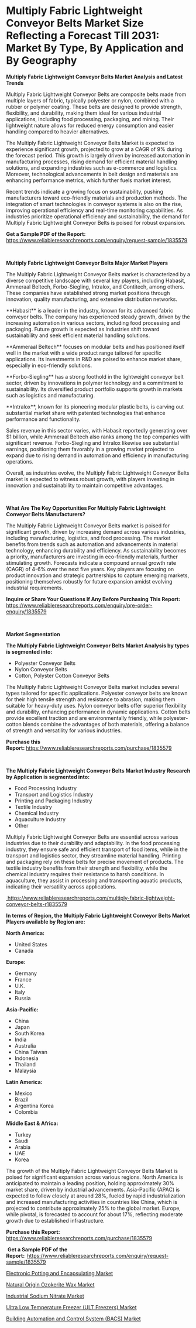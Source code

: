 <p><h1>Multiply Fabric Lightweight Conveyor Belts Market Size Reflecting a Forecast Till 2031: Market By Type, By Application and By Geography</h1></p><p><strong>Multiply Fabric Lightweight Conveyor Belts Market Analysis and Latest Trends</strong></p>
<p><p>Multiply Fabric Lightweight Conveyor Belts are composite belts made from multiple layers of fabric, typically polyester or nylon, combined with a rubber or polymer coating. These belts are designed to provide strength, flexibility, and durability, making them ideal for various industrial applications, including food processing, packaging, and mining. Their lightweight nature allows for reduced energy consumption and easier handling compared to heavier alternatives.</p><p>The Multiply Fabric Lightweight Conveyor Belts Market is expected to experience significant growth, projected to grow at a CAGR of 9% during the forecast period. This growth is largely driven by increased automation in manufacturing processes, rising demand for efficient material handling solutions, and expanding industries such as e-commerce and logistics. Moreover, technological advancements in belt design and materials are enhancing performance metrics, which further fuels market interest.</p><p>Recent trends indicate a growing focus on sustainability, pushing manufacturers toward eco-friendly materials and production methods. The integration of smart technologies in conveyor systems is also on the rise, improving operational efficiency and real-time monitoring capabilities. As industries prioritize operational efficiency and sustainability, the demand for Multiply Fabric Lightweight Conveyor Belts is poised for robust expansion.</p></p>
<p><strong>Get a Sample PDF of the Report:&nbsp;</strong> <a href="https://www.reliableresearchreports.com/enquiry/request-sample/1835579?utm_campaign=28&utm_medium=2&utm_source=Github&utm_content=ia&utm_term=31122024&utm_id=multiply-fabric-lightweight-conveyor-belts">https://www.reliableresearchreports.com/enquiry/request-sample/1835579</a></p>
<p>&nbsp;</p>
<p><strong>Multiply Fabric Lightweight Conveyor Belts Major Market Players</strong></p>
<p><p>The Multiply Fabric Lightweight Conveyor Belts market is characterized by a diverse competitive landscape with several key players, including Habasit, Ammeraal Beltech, Forbo-Siegling, Intralox, and Contitech, among others. These companies have established strong market positions through innovation, quality manufacturing, and extensive distribution networks.</p><p>**Habasit** is a leader in the industry, known for its advanced fabric conveyor belts. The company has experienced steady growth, driven by the increasing automation in various sectors, including food processing and packaging. Future growth is expected as industries shift toward sustainability and seek efficient material handling solutions. </p><p>**Ammeraal Beltech** focuses on modular belts and has positioned itself well in the market with a wide product range tailored for specific applications. Its investments in R&D are poised to enhance market share, especially in eco-friendly solutions.</p><p>**Forbo-Siegling** has a strong foothold in the lightweight conveyor belt sector, driven by innovations in polymer technology and a commitment to sustainability. Its diversified product portfolio supports growth in markets such as logistics and manufacturing.</p><p>**Intralox**, known for its pioneering modular plastic belts, is carving out substantial market share with patented technologies that enhance performance and functionality.</p><p>Sales revenue in this sector varies, with Habasit reportedly generating over $1 billion, while Ammeraal Beltech also ranks among the top companies with significant revenue. Forbo-Siegling and Intralox likewise see substantial earnings, positioning them favorably in a growing market projected to expand due to rising demand in automation and efficiency in manufacturing operations.</p><p>Overall, as industries evolve, the Multiply Fabric Lightweight Conveyor Belts market is expected to witness robust growth, with players investing in innovation and sustainability to maintain competitive advantages.</p></p>
<p>&nbsp;</p>
<p><strong>What Are The Key Opportunities For Multiply Fabric Lightweight Conveyor Belts Manufacturers?</strong></p>
<p><p>The Multiply Fabric Lightweight Conveyor Belts market is poised for significant growth, driven by increasing demand across various industries, including manufacturing, logistics, and food processing. The market benefits from trends such as automation and advancements in material technology, enhancing durability and efficiency. As sustainability becomes a priority, manufacturers are investing in eco-friendly materials, further stimulating growth. Forecasts indicate a compound annual growth rate (CAGR) of 4-6% over the next five years. Key players are focusing on product innovation and strategic partnerships to capture emerging markets, positioning themselves robustly for future expansion amidst evolving industrial requirements.</p></p>
<p><strong>Inquire or Share Your Questions If Any Before Purchasing This Report:</strong> <a href="https://www.reliableresearchreports.com/enquiry/pre-order-enquiry/1835579?utm_campaign=28&utm_medium=2&utm_source=Github&utm_content=ia&utm_term=31122024&utm_id=multiply-fabric-lightweight-conveyor-belts">https://www.reliableresearchreports.com/enquiry/pre-order-enquiry/1835579</a></p>
<p>&nbsp;</p>
<p><strong>Market Segmentation</strong></p>
<p><strong>The Multiply Fabric Lightweight Conveyor Belts Market Analysis by types is segmented into:</strong></p>
<p><ul><li>Polyester Conveyor Belts</li><li>Nylon Conveyor Belts</li><li>Cotton, Polyster Cotton Conveyor Belts</li></ul></p>
<p><p>The Multiply Fabric Lightweight Conveyor Belts market includes several types tailored for specific applications. Polyester conveyor belts are known for their high tensile strength and resistance to abrasion, making them suitable for heavy-duty uses. Nylon conveyor belts offer superior flexibility and durability, enhancing performance in dynamic applications. Cotton belts provide excellent traction and are environmentally friendly, while polyester-cotton blends combine the advantages of both materials, offering a balance of strength and versatility for various industries.</p></p>
<p><strong>Purchase this Report:&nbsp;</strong><a href="https://www.reliableresearchreports.com/purchase/1835579?utm_campaign=28&utm_medium=2&utm_source=Github&utm_content=ia&utm_term=31122024&utm_id=multiply-fabric-lightweight-conveyor-belts">https://www.reliableresearchreports.com/purchase/1835579</a></p>
<p>&nbsp;</p>
<p><strong>The Multiply Fabric Lightweight Conveyor Belts Market Industry Research by Application is segmented into:</strong></p>
<p><ul><li>Food Processing Industry</li><li>Transport and Logistics Industry</li><li>Printing and Packaging Industry</li><li>Textile Industry</li><li>Chemical Industry</li><li>Aquaculture Industry</li><li>Other</li></ul></p>
<p><p>Multiply Fabric Lightweight Conveyor Belts are essential across various industries due to their durability and adaptability. In the food processing industry, they ensure safe and efficient transport of food items, while in the transport and logistics sector, they streamline material handling. Printing and packaging rely on these belts for precise movement of products. The textile industry benefits from their strength and flexibility, while the chemical industry requires their resistance to harsh conditions. In aquaculture, they assist in processing and transporting aquatic products, indicating their versatility across applications.</p></p>
<p><a href="https://www.reliableresearchreports.com/multiply-fabric-lightweight-conveyor-belts-r1835579?utm_campaign=28&utm_medium=2&utm_source=Github&utm_content=ia&utm_term=31122024&utm_id=multiply-fabric-lightweight-conveyor-belts">&nbsp;https://www.reliableresearchreports.com/multiply-fabric-lightweight-conveyor-belts-r1835579</a></p>
<p><strong>In terms of Region, the Multiply Fabric Lightweight Conveyor Belts Market Players available by Region are:</strong></p>
<p>
    <p> <strong> North America: </strong>
        <ul>
            <li>United States</li>
            <li>Canada</li>
        </ul>
        </p> 
    <p> <strong> Europe: </strong>
        <ul>
            <li>Germany</li>
            <li>France</li>
            <li>U.K.</li>
            <li>Italy</li>
            <li>Russia</li>
        </ul>
        </p> 
    <p> <strong> Asia-Pacific: </strong>
        <ul>
            <li>China</li>
            <li>Japan</li>
            <li>South Korea</li>
            <li>India</li>
            <li>Australia</li>
            <li>China Taiwan</li>
            <li>Indonesia</li>
            <li>Thailand</li>
            <li>Malaysia</li>
        </ul>
        </p> 
    <p> <strong> Latin America: </strong>
        <ul>
            <li>Mexico</li>
            <li>Brazil</li>
            <li>Argentina Korea</li>
            <li>Colombia</li>
        </ul>
        </p> 
    <p> <strong> Middle East & Africa: </strong>
        <ul>
            <li>Turkey</li>
            <li>Saudi</li>
            <li>Arabia</li>
            <li>UAE</li>
            <li>Korea</li>
        </ul>
    </p>
    </p>
<p><p>The growth of the Multiply Fabric Lightweight Conveyor Belts Market is poised for significant expansion across various regions. North America is anticipated to maintain a leading position, holding approximately 30% market share, driven by industrial advancements. Asia-Pacific (APAC) is expected to follow closely at around 28%, fueled by rapid industrialization and increased manufacturing activities in countries like China, which is projected to contribute approximately 25% to the global market. Europe, while pivotal, is forecasted to account for about 17%, reflecting moderate growth due to established infrastructure.</p></p>
<p><strong>Purchase this Report: </strong><a href="https://www.reliableresearchreports.com/purchase/1835579?utm_campaign=28&utm_medium=2&utm_source=Github&utm_content=ia&utm_term=31122024&utm_id=multiply-fabric-lightweight-conveyor-belts">https://www.reliableresearchreports.com/purchase/1835579</a></p>
<p>&nbsp;<strong>Get a Sample PDF of the Report:&nbsp;&nbsp;</strong><a href="https://www.reliableresearchreports.com/enquiry/request-sample/1835579?utm_campaign=28&utm_medium=2&utm_source=Github&utm_content=ia&utm_term=31122024&utm_id=multiply-fabric-lightweight-conveyor-belts">https://www.reliableresearchreports.com/enquiry/request-sample/1835579</a></p>
<p><strong></strong></p>
<p><p><a href="https://github.com/SamiaChowdhury801/Market-Research-Report-List-1/blob/main/electronic-potting-and-encapsulating-market.md?utm_campaign=28&utm_medium=2&utm_source=Github&utm_content=ia&utm_term=31122024&utm_id=multiply-fabric-lightweight-conveyor-belts">Electronic Potting and Encapsulating Market</a></p><p><a href="https://github.com/rileymgdorcas/Market-Research-Report-List-1/blob/main/natural-origin-ozokerite-wax-market.md?utm_campaign=28&utm_medium=2&utm_source=Github&utm_content=ia&utm_term=31122024&utm_id=multiply-fabric-lightweight-conveyor-belts">Natural Origin Ozokerite Wax Market</a></p><p><a href="https://github.com/LilianFaulkner65/Market-Research-Report-List-1/blob/main/industrial-sodium-nitrate-market.md?utm_campaign=28&utm_medium=2&utm_source=Github&utm_content=ia&utm_term=31122024&utm_id=multiply-fabric-lightweight-conveyor-belts">Industrial Sodium Nitrate Market</a></p><p><a href="https://github.com/lehumiston1971679/Market-Research-Report-List-1/blob/main/ultra-low-temperature-freezer-ult-freezers-market.md?utm_campaign=28&utm_medium=2&utm_source=Github&utm_content=ia&utm_term=31122024&utm_id=multiply-fabric-lightweight-conveyor-belts">Ultra Low Temperature Freezer (ULT Freezers) Market</a></p><p><a href="https://github.com/indrystar/Market-Research-Report-List-5/blob/main/building-automation-and-control-system-bacs-market.md?utm_campaign=28&utm_medium=2&utm_source=Github&utm_content=ia&utm_term=31122024&utm_id=multiply-fabric-lightweight-conveyor-belts">Building Automation and Control System (BACS) Market</a></p></p>